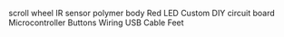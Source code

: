 scroll wheel
IR sensor
polymer body
Red LED
Custom DIY circuit board
Microcontroller
Buttons
Wiring
USB Cable
Feet
